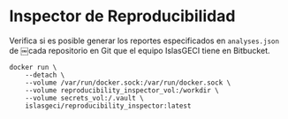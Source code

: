 # Inspector de Reproducibilidad

Verifica si es posible generar los reportes especificados en `analyses.json` de
￼cada repositorio en Git que el equipo IslasGECI tiene en Bitbucket.

```
docker run \
    --detach \
    --volume /var/run/docker.sock:/var/run/docker.sock \
    --volume reproducibility_inspector_vol:/workdir \
    --volume secrets_vol:/.vault \
    islasgeci/reproducibility_inspector:latest
```
